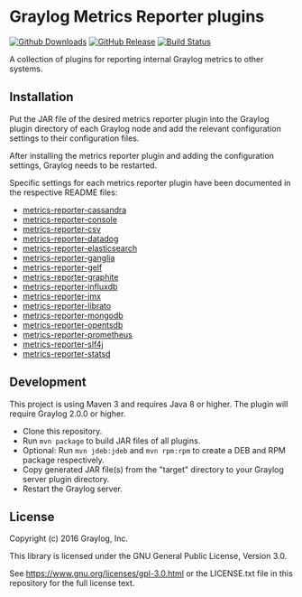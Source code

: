 # Graylog Metrics Reporter plugins

[![Github Downloads](https://img.shields.io/github/downloads/graylog-labs/graylog-plugin-metrics-reporter/total.svg)](https://github.com/graylog-labs/graylog-plugin-metrics-reporter/releases)
[![GitHub Release](https://img.shields.io/github/release/graylog-labs/graylog-plugin-metrics-reporter.svg)](https://github.com/graylog-labs/graylog-plugin-metrics-reporter/releases)
[![Build Status](https://travis-ci.org/graylog-labs/graylog-plugin-metrics-reporter.svg?branch=master)](https://travis-ci.org/graylog-labs/graylog-plugin-metrics-reporter)

A collection of plugins for reporting internal Graylog metrics to other systems.

## Installation

Put the JAR file of the desired metrics reporter plugin into the Graylog plugin directory of each Graylog node and add the relevant configuration settings to their configuration files.

After installing the metrics reporter plugin and adding the configuration settings, Graylog needs to be restarted.

Specific settings for each metrics reporter plugin have been documented in the respective README files:

* [metrics-reporter-cassandra](metrics-reporter-cassandra/README.md)
* [metrics-reporter-console](metrics-reporter-console/README.md)
* [metrics-reporter-csv](metrics-reporter-csv/README.md)
* [metrics-reporter-datadog](metrics-reporter-datadog/README.md)
* [metrics-reporter-elasticsearch](metrics-reporter-elasticsearch/README.md)
* [metrics-reporter-ganglia](metrics-reporter-ganglia/README.md)
* [metrics-reporter-gelf](metrics-reporter-gelf/README.md)
* [metrics-reporter-graphite](metrics-reporter-graphite/README.md)
* [metrics-reporter-influxdb](metrics-reporter-influxdb/README.md)
* [metrics-reporter-jmx](metrics-reporter-jmx/README.md)
* [metrics-reporter-librato](metrics-reporter-librato/README.md)
* [metrics-reporter-mongodb](metrics-reporter-mongodb/README.md)
* [metrics-reporter-opentsdb](metrics-reporter-opentsdb/README.md)
* [metrics-reporter-prometheus](metrics-reporter-prometheus/README.md)
* [metrics-reporter-slf4j](metrics-reporter-slf4j/README.md)
* [metrics-reporter-statsd](metrics-reporter-statsd/README.md)



## Development

This project is using Maven 3 and requires Java 8 or higher. The plugin will require Graylog 2.0.0 or higher.

* Clone this repository.
* Run `mvn package` to build JAR files of all plugins.
* Optional: Run `mvn jdeb:jdeb` and `mvn rpm:rpm` to create a DEB and RPM package respectively.
* Copy generated JAR file(s) from the "target" directory to your Graylog server plugin directory.
* Restart the Graylog server.


## License

Copyright (c) 2016 Graylog, Inc.

This library is licensed under the GNU General Public License, Version 3.0.

See https://www.gnu.org/licenses/gpl-3.0.html or the LICENSE.txt file in this repository for the full license text.
